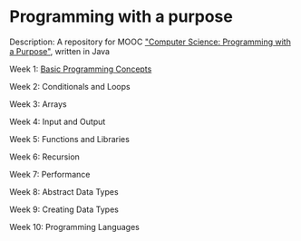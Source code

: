 # Programming with a purpose

Description: A repository for MOOC ["Computer Science: Programming with a Purpose"](https://www.coursera.org/learn/cs-programming-java/), written in Java

Week 1: [Basic Programming Concepts](Week1/)

Week 2: Conditionals and Loops

Week 3: Arrays

Week 4: Input and Output

Week 5: Functions and Libraries

Week 6: Recursion

Week 7: Performance

Week 8: Abstract Data Types

Week 9: Creating Data Types

Week 10: Programming Languages

